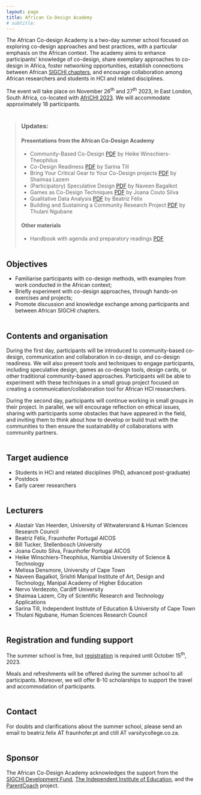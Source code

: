 ```yaml
---
layout: page
title: African Co-Design Academy
# subtitle: 
---
```


The African Co-design Academy is a two-day summer school focused on exploring co-design approaches and best practices, with a particular emphasis on the African context. The academy aims to enhance participants' knowledge of co-design, share exemplary approaches to co-design in Africa, foster networking opportunities, establish connections between African [SIGCHI chapters](https://sigchi.org/chapters/), and encourage collaboration among African researchers and students in HCI and related disciplines.

The event will take place on November 26<sup>th</sup> and 27<sup>th</sup> 2023, in East London, South Africa, co-located with [AfriCHI 2023](https://africhi2023.org/). We will accommodate approximately 18 participants.<br/><br/>

> ### Updates: 
> #### Presentations from the African Co-Design Academy
> - Community-Based Co-Design [PDF](/files/Community-BasedCo-Design.pdf) by Heike Winschiers-Theophilus
> - Co-Design Readiness [PDF](/files/Co-DesignReadiness.pdf) by Sarina Till
> - Bring Your Critical Gear to Your Co-Design projects [PDF](/files/BringYourCriticalGear.pdf) by Shaimaa Lazem
> - (Participatory) Speculative Design [PDF](/files/ParticipatorySpeculativeDesign.pdf) by Naveen Bagalkot
> - Games as Co-Design Techniques [PDF](/files/GamesAsCo-DesignTechniques.pdf) by Joana Couto Silva
> - Qualitative Data Analysis [PDF](/files/QualitativeDataAnalysis.pdf) by Beatriz Félix
> - Building and Sustaining a Community Research Project [PDF](/files/BuildingAndSustainingACommunity.pdf) by Thulani Ngubane
> 
> #### Other materials
> - Handbook with agenda and preparatory readings [PDF](/files/Handbook.pdf)
<br/><br/>

## Objectives

- Familiarise participants with co-design methods, with examples from work conducted in the African context;
- Briefly experiment with co-design approaches, through hands-on exercises and projects;
- Promote discussion and knowledge exchange among participants and between African SIGCHI chapters.<br/><br/>


## Contents and organisation

During the first day, participants will be introduced to community-based co-design, communication and collaboration in co-design, and co-design readiness. We will also present tools and techniques to engage participants, including speculative design, games as co-design tools, design cards, or other traditional community-based approaches. Participants will be able to experiment with these techniques in a small group project focused on creating a communication/collaboration tool for African HCI researchers. 

During the second day, participants will continue working in small groups in their project. In parallel, we will encourage reflection on ethical issues, sharing with participants some obstacles that have appeared in the field, and inviting them to think about how to develop or build trust with the communities to then ensure the sustainability of collaborations with community partners.<br/><br/>


## Target audience

- Students in HCI and related disciplines (PhD, advanced post-graduate)
- Postdocs
- Early career researchers<br/><br/>


## Lecturers

- Alastair Van Heerden, University of Witwatersrand & Human Sciences Research Council
- Beatriz Félix, Fraunhofer Portugal AICOS
- Bill Tucker, Stellenbosch University
- Joana Couto Silva, Fraunhofer Portugal AICOS
- Heike Winschiers-Theophilus, Namibia University of Science & Technology
- Melissa Densmore, University of Cape Town
- Naveen Bagalkot, Srishti Manipal Institute of Art, Design and Technology, Manipal Academy of Higher Education
- Nervo Verdezoto, Cardiff University
- Shaimaa Lazem, City of Scientific Research and Technology Applications
- Sarina Till, Independent Institute of Education & University of Cape Town
- Thulani Ngubane, Human Sciences Research Council<br/><br/>


## Registration and funding support

The summer school is free, but [registration](https://forms.gle/utuAmGL9yYgbFZg87) is required until October 15<sup>th</sup>, 2023. 

Meals and refreshments will be offered during the summer school to all participants. Moreover, we will offer 8-10 scholarships to support the travel and accommodation of participants.<br/><br/>


## Contact
For doubts and clarifications about the summer school, please send an email to beatriz.felix AT fraunhofer.pt and ctill AT varsitycollege.co.za.<br/><br/>


## Sponsor
The African Co-Design Academy acknowledges the support from the [SIGCHI Development Fund](https://sigchi.org/resources/sigchi-development-fund/), [The Independent Institute of Education](https://www.iie.ac.za/), and the [ParentCoach](https://parentcoach.projects.fraunhofer.pt) project.<br/><br/>